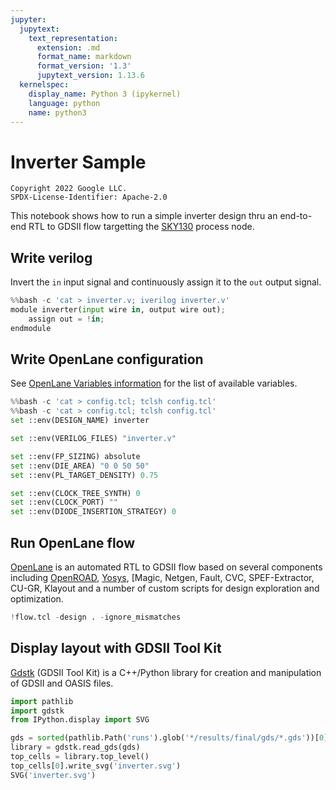 ```yaml
---
jupyter:
  jupytext:
    text_representation:
      extension: .md
      format_name: markdown
      format_version: '1.3'
      jupytext_version: 1.13.6
  kernelspec:
    display_name: Python 3 (ipykernel)
    language: python
    name: python3
---
```


# Inverter Sample

```
Copyright 2022 Google LLC.
SPDX-License-Identifier: Apache-2.0
```

This notebook shows how to run a simple inverter design thru an end-to-end RTL to GDSII flow targetting the [SKY130](https://github.com/google/skywater-pdk/) process node.

## Write verilog

Invert the `in` input signal and continuously assign it to the `out` output signal.

```python
%%bash -c 'cat > inverter.v; iverilog inverter.v'
module inverter(input wire in, output wire out);
    assign out = !in;
endmodule
```
## Write OpenLane configuration

See [OpenLane Variables information](https://github.com/The-OpenROAD-Project/OpenLane/blob/master/configuration/README.md) for the list of available variables.

```python
%%bash -c 'cat > config.tcl; tclsh config.tcl'
%%bash -c 'cat > config.tcl; tclsh config.tcl'
set ::env(DESIGN_NAME) inverter

set ::env(VERILOG_FILES) "inverter.v"

set ::env(FP_SIZING) absolute
set ::env(DIE_AREA) "0 0 50 50"
set ::env(PL_TARGET_DENSITY) 0.75

set ::env(CLOCK_TREE_SYNTH) 0
set ::env(CLOCK_PORT) ""
set ::env(DIODE_INSERTION_STRATEGY) 0
```

## Run OpenLane flow

[OpenLane](https://github.com/The-OpenROAD-Project/OpenLane) is an automated RTL to GDSII flow based on several components including [OpenROAD](https://github.com/The-OpenROAD-Project/OpenROAD), [Yosys](https://github.com/YosysHQ/yosys), [Magic, Netgen, Fault, CVC, SPEF-Extractor, CU-GR, Klayout and a number of custom scripts for design exploration and optimization.

```python tags=[]
!flow.tcl -design . -ignore_mismatches
```

## Display layout with GDSII Tool Kit

[Gdstk](https://github.com/heitzmann/gdstk) (GDSII Tool Kit) is a C++/Python library for creation and manipulation of GDSII and OASIS files.

```python
import pathlib
import gdstk
from IPython.display import SVG

gds = sorted(pathlib.Path('runs').glob('*/results/final/gds/*.gds'))[0]
library = gdstk.read_gds(gds)
top_cells = library.top_level()
top_cells[0].write_svg('inverter.svg')
SVG('inverter.svg')
```

